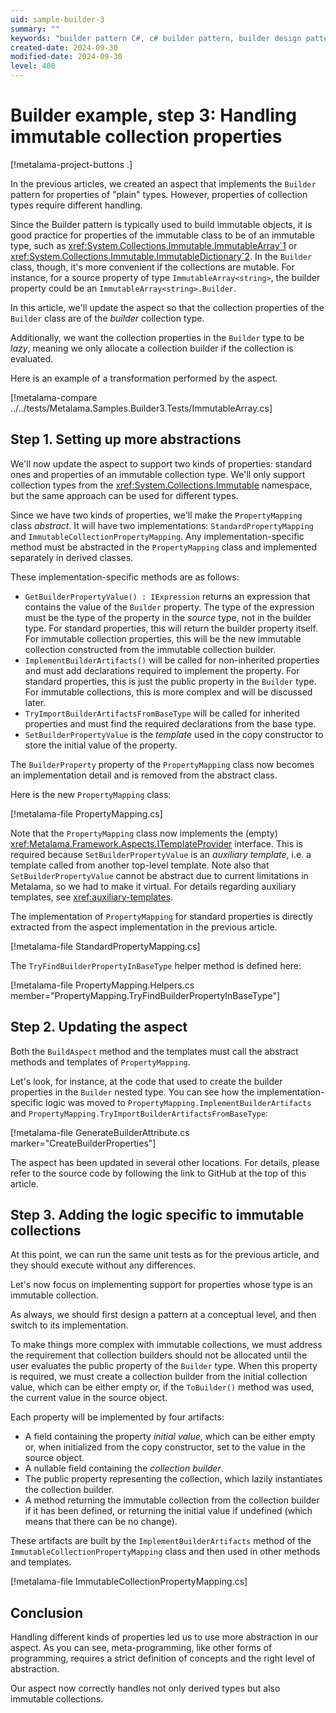 ```yaml
---
uid: sample-builder-3
summary: ""
keywords: "builder pattern C#, c# builder pattern, builder design pattern C#"
created-date: 2024-09-30
modified-date: 2024-09-30
level: 400
---
```


# Builder example, step 3: Handling immutable collection properties

[!metalama-project-buttons .]

In the previous articles, we created an aspect that implements the `Builder` pattern for properties of "plain" types. However, properties of collection types require different handling.

Since the Builder pattern is typically used to build immutable objects, it is good practice for properties of the immutable class to be of an immutable type, such as <xref:System.Collections.Immutable.ImmutableArray`1> or <xref:System.Collections.Immutable.ImmutableDictionary`2>. In the `Builder` class, though, it's more convenient if the collections are mutable. For instance, for a source property of type `ImmutableArray<string>`, the builder property could be an `ImmutableArray<string>.Builder`.

In this article, we'll update the aspect so that the collection properties of the `Builder` class are of the _builder_ collection type.

Additionally, we want the collection properties in the `Builder` type to be _lazy_, meaning we only allocate a collection builder if the collection is evaluated.

Here is an example of a transformation performed by the aspect.

[!metalama-compare ../../tests/Metalama.Samples.Builder3.Tests/ImmutableArray.cs]

## Step 1. Setting up more abstractions

We'll now update the aspect to support two kinds of properties: standard ones and properties of an immutable collection type. We'll only support collection types from the <xref:System.Collections.Immutable> namespace, but the same approach can be used for different types.

Since we have two kinds of properties, we'll make the `PropertyMapping` class _abstract_. It will have two implementations: `StandardPropertyMapping` and `ImmutableCollectionPropertyMapping`. Any implementation-specific method must be abstracted in the `PropertyMapping` class and implemented separately in derived classes.

These implementation-specific methods are as follows:

* `GetBuilderPropertyValue() : IExpression` returns an expression that contains the value of the `Builder` property. The type of the expression must be the type of the property in the _source_ type, not in the builder type. For standard properties, this will return the builder property itself. For immutable collection properties, this will be the new immutable collection constructed from the immutable collection builder.
* `ImplementBuilderArtifacts()` will be called for non-inherited properties and must add declarations required to implement the property. For standard properties, this is just the public property in the `Builder` type. For immutable collections, this is more complex and will be discussed later.
* `TryImportBuilderArtifactsFromBaseType` will be called for inherited properties and must find the required declarations from the base type.
* `SetBuilderPropertyValue` is the _template_ used in the copy constructor to store the initial value of the property.

The `BuilderProperty` property of the `PropertyMapping` class now becomes an implementation detail and is removed from the abstract class.

Here is the new `PropertyMapping` class:

[!metalama-file PropertyMapping.cs]

Note that the `PropertyMapping` class now implements the (empty) <xref:Metalama.Framework.Aspects.ITemplateProvider> interface. This is required because `SetBuilderPropertyValue` is an _auxiliary template_, i.e. a template called from another top-level template. Note also that `SetBuilderPropertyValue` cannot be abstract due to current limitations in Metalama, so we had to make it virtual. For details regarding auxiliary templates, see <xref:auxiliary-templates>.

The implementation of `PropertyMapping` for standard properties is directly extracted from the aspect implementation in the previous article.

[!metalama-file StandardPropertyMapping.cs]

The `TryFindBuilderPropertyInBaseType` helper method is defined here:

[!metalama-file PropertyMapping.Helpers.cs member="PropertyMapping.TryFindBuilderPropertyInBaseType"]

## Step 2. Updating the aspect

Both the `BuildAspect` method and the templates must call the abstract methods and templates of `PropertyMapping`.

Let's look, for instance, at the code that used to create the builder properties in the `Builder` nested type. You can see how the implementation-specific logic was moved to `PropertyMapping.ImplementBuilderArtifacts` and `PropertyMapping.TryImportBuilderArtifactsFromBaseType`:

[!metalama-file GenerateBuilderAttribute.cs marker="CreateBuilderProperties"]

The aspect has been updated in several other locations. For details, please refer to the source code by following the link to GitHub at the top of this article.

## Step 3. Adding the logic specific to immutable collections

At this point, we can run the same unit tests as for the previous article, and they should execute without any differences.

Let's now focus on implementing support for properties whose type is an immutable collection.

As always, we should first design a pattern at a conceptual level, and then switch to its implementation.

To make things more complex with immutable collections, we must address the requirement that collection builders should not be allocated until the user evaluates the public property of the `Builder` type. When this property is required, we must create a collection builder from the initial collection value, which can be either empty or, if the `ToBuilder()` method was used, the current value in the source object.

Each property will be implemented by four artifacts:
- A field containing the property _initial value_, which can be either empty or, when initialized from the copy constructor, set to the value in the source object.
- A nullable field containing the _collection builder_.
- The public property representing the collection, which lazily instantiates the collection builder.
- A method returning the immutable collection from the collection builder if it has been defined, or returning the initial value if undefined (which means that there can be no change).

These artifacts are built by the `ImplementBuilderArtifacts` method of the `ImmutableCollectionPropertyMapping` class and then used in other methods and templates.

[!metalama-file ImmutableCollectionPropertyMapping.cs]

## Conclusion

Handling different kinds of properties led us to use more abstraction in our aspect. As you can see, meta-programming, like other forms of programming, requires a strict definition of concepts and the right level of abstraction.

Our aspect now correctly handles not only derived types but also immutable collections.

